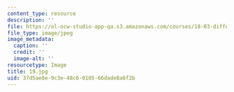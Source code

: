 ```yaml
---
content_type: resource
description: ''
file: https://ol-ocw-studio-app-qa.s3.amazonaws.com/courses/18-03-differential-equations-spring-2010/37d5ae8e9c3e48c6010566dade8a6f2b_19.jpg
file_type: image/jpeg
image_metadata:
  caption: ''
  credit: ''
  image-alt: ''
resourcetype: Image
title: 19.jpg
uid: 37d5ae8e-9c3e-48c6-0105-66dade8a6f2b
---
```

